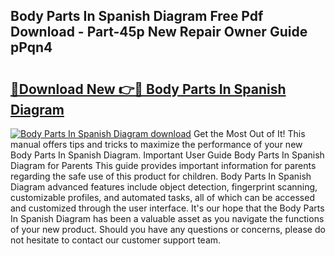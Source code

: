 ## Body Parts In Spanish Diagram Free Pdf Download - Part-45p New Repair Owner Guide pPqn4

# <h2><a href="http://dfnyzl.blite.top/?on=Body+Parts+In+Spanish+Diagram">🔗Download New 👉🔴 Body Parts In Spanish Diagram</a></h2>

[![Body Parts In Spanish Diagram download](https://i.imgur.com/lujVjoI.png)](http://dfnyzl.blite.top/?on=Body+Parts+In+Spanish+Diagram)
Get the Most Out of It! This manual offers tips and tricks to maximize the performance of your new Body Parts In Spanish Diagram. Important User Guide Body Parts In Spanish Diagram for Parents This guide provides important information for parents regarding the safe use of this product for children. Body Parts In Spanish Diagram advanced features include object detection, fingerprint scanning, customizable profiles, and automated tasks, all of which can be accessed and customized through the user interface. It's our hope that the Body Parts In Spanish Diagram has been a valuable asset as you navigate the functions of your new product. Should you have any questions or concerns, please do not hesitate to contact our customer support team.
